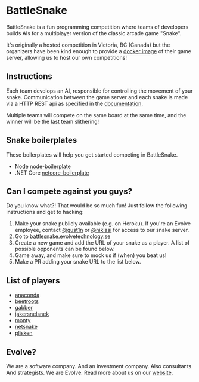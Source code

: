 ﻿# BattleSnake

BattleSnake is a fun programming competition where teams of developers builds AIs for a multiplayer version of the classic arcade game "Snake".

It's originally a hosted competition in Victoria, BC (Canada) but the organizers have been kind enough to provide a [docker image](https://hub.docker.com/r/stembolt/battle_snake/) of their game server, allowing us to host our own competitions!

## Instructions

Each team develops an AI, responsible for controlling the movement of your snake. Communication between the game server and each snake is made via a HTTP REST api as specified in the [documentation](https://stembolthq.github.io/battle_snake/).

Multiple teams will compete on the same board at the same time, and the winner will be the last team slithering!

## Snake boilerplates

These boilerplates will help you get started competing in BattleSnake.

- Node [node-boilerplate](https://github.com/EvolveTechnology/battlesnake/tree/master/node-boilerplate)
- .NET Core [netcore-boilerplate](https://github.com/EvolveTechnology/battlesnake/tree/master/netcore-boilerplate)

## Can I compete against you guys?

Do you know what?! That would be so much fun! Just follow the following instructions and get to hacking:

1. Make your snake publicly available (e.g. on Heroku). If you're an Evolve employee, contact [@gust1n](https://github.com/gust1n) or [@niklasi](https://github.com/niklasi) for access to our snake server.
1. Go to [battlesnake.evolvetechnology.se](http://battlesnake.evolvetechnology.se)
1. Create a new game and add the URL of your snake as a player. A list of possible opponents can be found below.
1. Game away, and make sure to mock us if (when) you beat us!
1. Make a PR adding your snake URL to the list below.

## List of players

* [anaconda](http://anaconda.battlesnake.evolvetechnology.se)
* [beetroots](http://beetroots.battlesnake.evolvetechnology.se)
* [gabber](http://gabber.battlesnake.evolvetechnology.se)
* [jakersnelsnek](http://jakersnelsnek.battlesnake.evolvetechnology.se)
* [monty](http://monty.battlesnake.evolvetechnology.se)
* [netsnake](http://netsnake.battlesnake.evolvetechnology.se)
* [plisken](http://plisken.battlesnake.evolvetechnology.se)

## Evolve?

We are a software company. And an investment company. Also consultants. And strategists. We are Evolve. Read more about us on our [website](https://evolvetechnology.se/about/).
